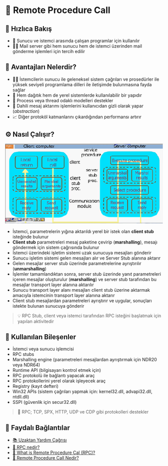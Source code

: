 # 🔌 Remote Procedure Call

## 👀 Hızlıca Bakış

* 🔌 Sunucu ve istemci arasında çalışan programlar için kullanılır
* 💁‍♂️ Mail server gibi hem sunucu hem de istemci üzerinden mail gönderme işlemleri için tercih edilir

## 💖 Avantajları Nelerdir?

* 👨‍💻 İstemcilerin sunucu ile geleneksel sistem çağrıları ve prosedürler ile yüksek seviyeli programlama dilleri ile iletişimde bulunmasına fayda sağlar
* 💎 Hem dağıtık hem de yerel sistemlerde kullanılabilir bir yapıdır
* 🤝 Process veya thread odaklı modelleri destekler
* 🌃 Dahili mesaj aktarımı işlemlerini kullanıcıdan gizli olarak yapar \(_abstraction_\)
* 📈 Diğer protoköl katmanlarını çıkardığından performansı artırır

## ⚙️ Nasıl Çalışır?

![](../.gitbook/assets/rpc_basic_work_schema.png)

* İstemci, parametrelerin yığına aktarıldı yerel bir istek olan **client stub** isteğinde bulunur
* **Client stub** parametreleri mesaj paketine çevirip \(**marshalling**\), mesajı göndermek için sistem çağrısında bulunur
* İstemci üzerindeki işletim sistemi uzak sunucuya mesajları gönderir
* Sunucu işletim sistemi gelen mesajları alır ve Server Stub alanına aktarır
* Gelen mesajlar server stub üzerinde parametrelerine ayrıştırılır \(**unmarshalling**\)
* İşlemler tamamlandıktan sonra, server stub üzerinde yanıt parametreleri içeren mesajlar oluşturulur \(**marshalling**\) ve server stub tarafından bu mesajlar transport layer alanına aktarılır
* Sunucu transport layer alanı mesajları client stub üzerine aktarmak amacıyla istemcinin transport layer alanına aktarır
* Client stub mesajlardan parametreleri ayrıştırır ve uygular, sonuçları istekte bulunan sunucuya gönderir

> 💡 RPC Stub, client veya istemci tarafından RPC isteğini başlatmak için yapılan aktivitedir

## 🍱 Kullanılan Bileşenler

* İstemci veya sunucu işlemcisi
* RPC stubs
* Marshalling engine \(parametreleri mesajlardan ayrıştırmak için NDR20 veya NDR64\)
* Runtime API \(bilgisayarı kontrol etmek için\)
* RPC protokolü ile bağlantı yapacak araç
* RPC protokollerini yerel olarak işleyecek araç
* Registry \(kayıt defteri\)
* Win32 APIs \(sistem çağrıları yapmak için: kernel32.dll, advapi32.dll, ntdll.dll\) 
* SSPI \(güvenlik için secur32.dll\) 

> 🤝 RPC; TCP, SPX, HTTP, UDP ve CDP gibi protokolleri destekler

## 🔗 Faydalı Bağlantılar

* [📚 Uzaktan Yardım Çağrısı](https://tr.wikipedia.org/wiki/Uzaktan_yordam_%C3%A7a%C4%9Fr%C4%B1s%C4%B1)
* [📃 RPC nedir?](https://www.nedir.com/rpc)
* [📃 What is Remote Procedure Cal \(RPC\)?](https://searchapparchitecture.techtarget.com/definition/Remote-Procedure-Call-RPC)
* [📃 Remote Procedure Call Nedir?](https://www.hakanuzuner.com/rpc-remote-procedure-call-nedir/)


